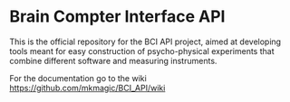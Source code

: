 # Brain Compter Interface API
This is the official repository for the BCI API project, aimed at developing tools 
meant for easy construction of psycho-physical experiments that combine different software and measuring instruments. 

For the documentation go to the wiki https://github.com/mkmagic/BCI_API/wiki 
